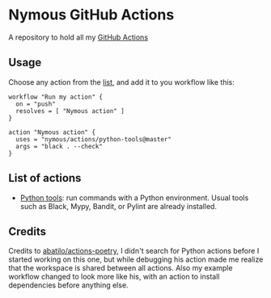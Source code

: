 # Nymous GitHub Actions

A repository to hold all my [GitHub Actions](https://github.com/features/actions)

## Usage

Choose any action from the [list](#List-of-actions), and add it to you workflow like this:

```workflow
workflow "Run my action" {
  on = "push"
  resolves = [ "Nymous action" ]
}

action "Nymous action" {
  uses = "nymous/actions/python-tools@master"
  args = "black . --check"
}
```

## List of actions

* [Python tools](./python-tools): run commands with a Python environment. Usual tools such as Black, Mypy, Bandit, or Pylint are already installed.

## Credits

Credits to [abatilo/actions-poetry](https://github.com/abatilo/actions-poetry),
I didn't search for Python actions before I started working on this one, but
while debugging his action made me realize that the workspace is shared between
all actions. Also my example workflow changed to look more like his, with an
action to install dependencies before anything else.
